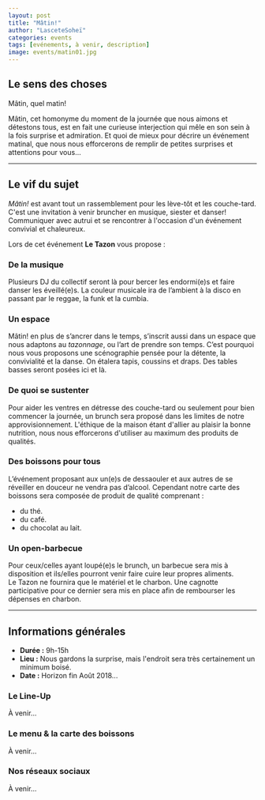 ```yaml
---
layout: post
title: "Mâtin!"
author: "LasceteSoheï"
categories: events
tags: [evénements, à venir, description]
image: events/matin01.jpg
---
```



## Le sens des choses ## 

Mâtin, quel matin!  

Mâtin, cet homonyme du moment de la journée que nous aimons et détestons tous, est en fait une curieuse interjection qui mêle en son sein à la fois surprise et admiration.
Et quoi de mieux pour décrire un événement matinal, que nous nous efforcerons de remplir de petites surprises et attentions pour vous...

________________________________________________

## Le vif du sujet ##

*Mâtin!* est avant tout un rassemblement pour les lève-tôt et les couche-tard.
C'est une invitation à venir bruncher en musique, siester et danser! 
Communiquer avec autrui et se rencontrer à l'occasion d'un événement convivial et chaleureux.

Lors de cet événement  **Le Tazon** vous propose : 

### De la musique ###

Plusieurs DJ du collectif seront là pour bercer les endormi(e)s et faire danser les éveillé(e)s. La couleur musicale ira de l’ambient à la disco en passant par le reggae, la funk et la cumbia.


### Un espace ###

Mâtin! en plus de s’ancrer dans le temps, s’inscrit aussi dans un espace que nous adaptons au *tazonnage*, ou l’art de prendre son temps. C’est pourquoi nous vous proposons une scénographie pensée pour la détente, la convivialité et la danse.
On étalera tapis, coussins et draps. Des tables basses seront posées ici et là. 

### De quoi se sustenter ###

Pour aider les ventres en détresse des couche-tard ou seulement pour bien commencer la journée, un brunch sera proposé dans les limites de notre approvisionnement.
L'éthique de la maison étant d'allier au plaisir la bonne nutrition, nous nous efforcerons d'utiliser au maximum des produits de qualités.

### Des boissons pour tous ###

L’événement proposant aux un(e)s de dessaouler et aux autres de se réveiller en douceur ne vendra pas d’alcool. 
Cependant notre carte des boissons sera composée de produit de qualité comprenant : 
-  du thé.
-  du café.
-  du chocolat au lait.

### Un open-barbecue ### 

Pour ceux/celles ayant loupé(e)s le brunch, un barbecue sera mis à disposition et ils/elles pourront venir faire cuire leur propres aliments.   
Le Tazon ne fournira que le matériel et le charbon.
Une cagnotte participative pour ce dernier sera mis en place afin de rembourser les dépenses en charbon.

________________________________________________

## Informations générales ##

-  **Durée :** 9h-15h
-  **Lieu :** Nous gardons la surprise, mais l'endroit sera très certainement un minimum boisé.
-  **Date :** Horizon fin Août 2018...

### Le Line-Up ###

À venir...

### Le menu & la carte des boissons ###

À venir...

### Nos réseaux sociaux ###

À venir...